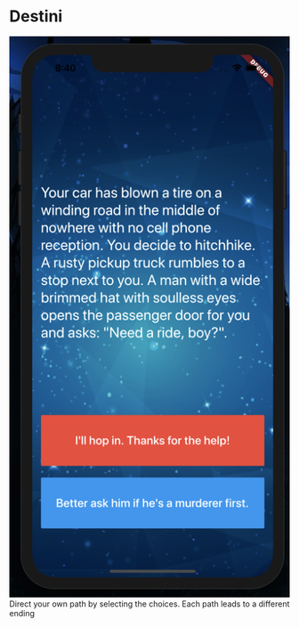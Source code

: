 
# Destini 
![Finished App](https://github.com/jaishiva/Flutter-Destini/blob/master/images/Screenshot%202020-04-10%20at%208.40.39%20PM.png)
Direct your own path by selecting the choices.
Each path leads to a different ending
